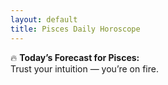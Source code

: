 ```yaml
---
layout: default
title: Pisces Daily Horoscope
---
```


🔥 **Today’s Forecast for Pisces:**  
Trust your intuition — you’re on fire.
